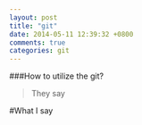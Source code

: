 ```yaml
---
layout: post
title: "git"
date: 2014-05-11 12:39:32 +0800
comments: true
categories: git
---
```


###How to utilize the git?
> They say
>


#What I say
